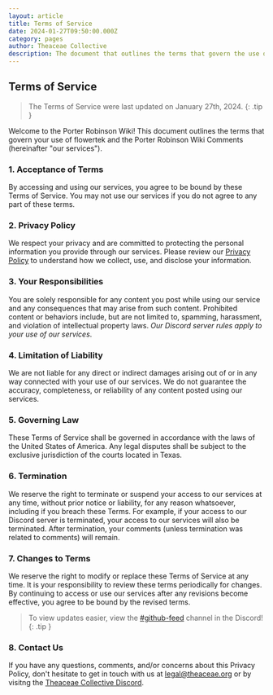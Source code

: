 ```yaml
---
layout: article
title: Terms of Service
date: 2024-01-27T09:50:00.000Z
category: pages
author: Theaceae Collective
description: The document that outlines the terms that govern the use of our services.
---
```


## Terms of Service

> The Terms of Service were last updated on January 27th, 2024.
{: .tip }

Welcome to the Porter Robinson Wiki! This document outlines the terms that govern your use of flowertek and the Porter Robinson Wiki Comments (hereinafter "our services").

### 1. Acceptance of Terms

By accessing and using our services, you agree to be bound by these Terms of Service. You may not use our services if you do not agree to any part of these terms.

### 2. Privacy Policy

We respect your privacy and are committed to protecting the personal information you provide through our services. Please review our [Privacy Policy](/legal/privacy) to understand how we collect, use, and disclose your information.

### 3. Your Responsibilities

You are solely responsible for any content you post while using our service and any consequences that may arise from such content. Prohibited content or behaviors include, but are not limited to, spamming, harassment, and violation of intellectual property laws. _Our Discord server rules apply to your use of our services_.

### 4. Limitation of Liability

We are not liable for any direct or indirect damages arising out of or in any way connected with your use of our services. We do not guarantee the accuracy, completeness, or reliability of any content posted using our services.

### 5. Governing Law

These Terms of Service shall be governed in accordance with the laws of the United States of America. Any legal disputes shall be subject to the exclusive jurisdiction of the courts located in Texas.

### 6. Termination

We reserve the right to terminate or suspend your access to our services at any time, without prior notice or liability, for any reason whatsoever, including if you breach these Terms. For example, if your access to our Discord server is terminated, your access to our services will also be terminated. After termination, your comments (unless termination was related to comments) will remain.

### 7. Changes to Terms

We reserve the right to modify or replace these Terms of Service at any time. It is your responsibility to review these terms periodically for changes. By continuing to access or use our services after any revisions become effective, you agree to be bound by the revised terms.

> To view updates easier, view the [#github-feed](https://discord.com/channels/1278698834704338995/1314172164265476167) channel in the Discord!
{: .tip }

### 8. Contact Us

If you have any questions, comments, and/or concerns about this Privacy Policy, don't hesitate to get in touch with us at <legal@theaceae.org> or by visitng the [Theaceae Collective Discord](https://discord.gg/nUeRyRtDYC).
